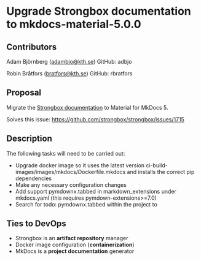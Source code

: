 # Upgrade Strongbox documentation to mkdocs-material-5.0.0

## Contributors

Adam Björnberg (adambjo@kth.se)
GitHub: adbjo

Robin Bråtfors (bratfors@kth.se)
GitHub: rbratfors


## Proposal

Migrate the [Strongbox documentation](https://strongbox.github.io/) to Material for MkDocs 5.

Solves this issue: https://github.com/strongbox/strongbox/issues/1715 

## Description

The following tasks will need to be carried out:

- Upgrade docker image so it uses the latest version ci-build-images/images/mkdocs/Dockerfile.mkdocs and installs the correct pip dependencies
- Make any necessary configuration changes
- Add support pymdownx.tabbed in markdown_extensions under mkdocs.yaml (this requires pymdown-extensions>=7.0)
- Search for todo: pymdownx.tabbed within the project to

## Ties to DevOps

- Strongbox is an **artifact repository** manager
- Docker image configuration (**containerization**)
- MkDocs is a **project documentation** generator
